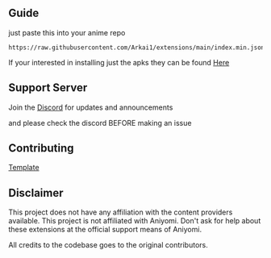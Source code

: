 ## Guide

just paste this into your anime repo 
```
https://raw.githubusercontent.com/Arkai1/extensions/main/index.min.json
```
If your interested in installing just the apks they can be found [Here](https://github.com/Kohi-den/extensions)

## Support Server

Join the [Discord](https://discord.gg/vut4mmXQzU) for updates and announcements

and please check the discord BEFORE making an issue 

## Contributing

[Template](https://github.com/aniyomiorg/aniyomi-extensions/blob/master/CONTRIBUTING.md)

## Disclaimer

This project does not have any affiliation with the content providers available.
This project is not affiliated with Aniyomi.
Don't ask for help about these extensions at the official support means of Aniyomi.

All credits to the codebase goes to the original contributors.
